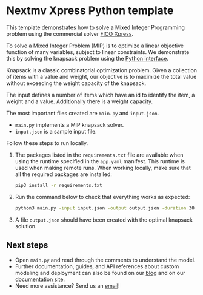 # Nextmv Xpress Python template

This template demonstrates how to solve a Mixed Integer Programming problem
using the commercial solver [FICO Xpress][fico-xpress].

To solve a Mixed Integer Problem (MIP) is to optimize a linear objective
function of many variables, subject to linear constraints. We demonstrate this
by solving the knapsack problem using the [Python interface][python-interface].

Knapsack is a classic combinatorial optimization problem. Given a collection of
items with a value and weight, our objective is to maximize the total value
without exceeding the weight capacity of the knapsack.

The input defines a number of items which have an id to identify the item, a
weight and a value. Additionally there is a weight capacity.

The most important files created are `main.py` and `input.json`.

* `main.py` implements a MIP knapsack solver.
* `input.json` is a sample input file.

Follow these steps to run locally.

1. The packages listed in the `requirements.txt` file are available when using
   the runtime specified in the `app.yaml` manifest. This runtime is used when
   making remote runs. When working locally, make sure that all the required
   packages are installed:

    ```bash
    pip3 install -r requirements.txt
    ```

1. Run the command below to check that everything works as expected:

    ```bash
    python3 main.py -input input.json -output output.json -duration 30
    ```

1. A file `output.json` should have been created with the optimal knapsack
   solution.

## Next steps

* Open `main.py` and read through the comments to understand the model.
* Further documentation, guides, and API references about custom modeling and
  deployment can also be found on our [blog](https://www.nextmv.io/blog) and on
  our [documentation site](https://docs.nextmv.io).
* Need more assistance? Send us an [email](mailto:support@nextmv.io)!

[fico-xpress]: https://www.fico.com/en/products/fico-xpress-optimization
[python-interface]: https://www.fico.com/fico-xpress-optimization/docs/latest/solver/optimizer/python/HTML/GUID-616C323F-05D8-3460-B0D7-80F77DA7D046.html
